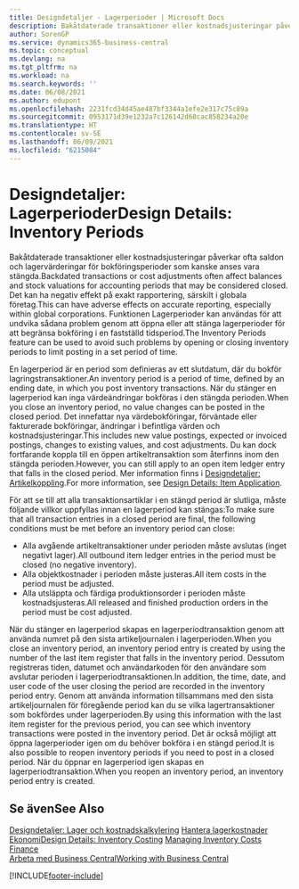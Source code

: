 ```yaml
---
title: Designdetaljer - Lagerperioder | Microsoft Docs
description: Bakåtdaterade transaktioner eller kostnadsjusteringar påverkar ofta saldon och lagervärderingar för bokföringsperioder som kanske anses vara stängda. Det kan ha negativ effekt på exakt rapportering, särskilt i globala företag. Funktionen Lagerperioder kan användas för att undvika sådana problem genom att öppna eller att stänga lagerperioder för att begränsa bokföring i en fastställd tidsperiod.
author: SorenGP
ms.service: dynamics365-business-central
ms.topic: conceptual
ms.devlang: na
ms.tgt_pltfrm: na
ms.workload: na
ms.search.keywords: ''
ms.date: 06/08/2021
ms.author: edupont
ms.openlocfilehash: 2231fcd34d45ae487bf3344a1efe2e317c75c89a
ms.sourcegitcommit: 0953171d39e1232a7c126142d68cac858234a20e
ms.translationtype: HT
ms.contentlocale: sv-SE
ms.lasthandoff: 06/09/2021
ms.locfileid: "6215084"
---
```

# <a name="design-details-inventory-periods"></a><span data-ttu-id="edd1d-105">Designdetaljer: Lagerperioder</span><span class="sxs-lookup"><span data-stu-id="edd1d-105">Design Details: Inventory Periods</span></span>
<span data-ttu-id="edd1d-106">Bakåtdaterade transaktioner eller kostnadsjusteringar påverkar ofta saldon och lagervärderingar för bokföringsperioder som kanske anses vara stängda.</span><span class="sxs-lookup"><span data-stu-id="edd1d-106">Backdated transactions or cost adjustments often affect balances and stock valuations for accounting periods that may be considered closed.</span></span> <span data-ttu-id="edd1d-107">Det kan ha negativ effekt på exakt rapportering, särskilt i globala företag.</span><span class="sxs-lookup"><span data-stu-id="edd1d-107">This can have adverse effects on accurate reporting, especially within global corporations.</span></span> <span data-ttu-id="edd1d-108">Funktionen Lagerperioder kan användas för att undvika sådana problem genom att öppna eller att stänga lagerperioder för att begränsa bokföring i en fastställd tidsperiod.</span><span class="sxs-lookup"><span data-stu-id="edd1d-108">The Inventory Periods feature can be used to avoid such problems by opening or closing inventory periods to limit posting in a set period of time.</span></span>  

 <span data-ttu-id="edd1d-109">En lagerperiod är en period som definieras av ett slutdatum, där du bokför lagringstransaktioner.</span><span class="sxs-lookup"><span data-stu-id="edd1d-109">An inventory period is a period of time, defined by an ending date, in which you post inventory transactions.</span></span> <span data-ttu-id="edd1d-110">När du stänger en lagerperiod kan inga värdeändringar bokföras i den stängda perioden.</span><span class="sxs-lookup"><span data-stu-id="edd1d-110">When you close an inventory period, no value changes can be posted in the closed period.</span></span> <span data-ttu-id="edd1d-111">Det innefattar nya värdebokföringar, förväntade eller fakturerade bokföringar, ändringar i befintliga värden och kostnadsjusteringar.</span><span class="sxs-lookup"><span data-stu-id="edd1d-111">This includes new value postings, expected or invoiced postings, changes to existing values, and cost adjustments.</span></span> <span data-ttu-id="edd1d-112">Du kan dock fortfarande koppla till en öppen artikeltransaktion som återfinns inom den stängda perioden.</span><span class="sxs-lookup"><span data-stu-id="edd1d-112">However, you can still apply to an open item ledger entry that falls in the closed period.</span></span> <span data-ttu-id="edd1d-113">Mer information finns i [Designdetaljer: Artikelkoppling](design-details-item-application.md).</span><span class="sxs-lookup"><span data-stu-id="edd1d-113">For more information, see [Design Details: Item Application](design-details-item-application.md).</span></span>  

 <span data-ttu-id="edd1d-114">För att se till att alla transaktionsartiklar i en stängd period är slutliga, måste följande villkor uppfyllas innan en lagerperiod kan stängas:</span><span class="sxs-lookup"><span data-stu-id="edd1d-114">To make sure that all transaction entries in a closed period are final, the following conditions must be met before an inventory period can close:</span></span>  

-   <span data-ttu-id="edd1d-115">Alla avgående artikeltransaktioner under perioden måste avslutas (inget negativt lager).</span><span class="sxs-lookup"><span data-stu-id="edd1d-115">All outbound item ledger entries in the period must be closed (no negative inventory).</span></span>  
-   <span data-ttu-id="edd1d-116">Alla objektkostnader i perioden måste justeras.</span><span class="sxs-lookup"><span data-stu-id="edd1d-116">All item costs in the period must be adjusted.</span></span>  
-   <span data-ttu-id="edd1d-117">Alla utsläppta och färdiga produktionsorder i perioden måste kostnadsjusteras.</span><span class="sxs-lookup"><span data-stu-id="edd1d-117">All released and finished production orders in the period must be cost adjusted.</span></span>  

 <span data-ttu-id="edd1d-118">När du stänger en lagerperiod skapas en lagerperiodtransaktion genom att använda numret på den sista artikeljournalen i lagerperioden.</span><span class="sxs-lookup"><span data-stu-id="edd1d-118">When you close an inventory period, an inventory period entry is created by using the number of the last item register that falls in the inventory period.</span></span> <span data-ttu-id="edd1d-119">Dessutom registreras tiden, datumet och användarkoden för den användare som avslutar perioden i lagerperiodtransaktionen.</span><span class="sxs-lookup"><span data-stu-id="edd1d-119">In addition, the time, date, and user code of the user closing the period are recorded in the inventory period entry.</span></span> <span data-ttu-id="edd1d-120">Genom att använda information tillsammans med den sista artikeljournalen för föregående period kan du se vilka lagertransaktioner som bokfördes under lagerperioden.</span><span class="sxs-lookup"><span data-stu-id="edd1d-120">By using this information with the last item register for the previous period, you can see which inventory transactions were posted in the inventory period.</span></span> <span data-ttu-id="edd1d-121">Det är också möjligt att öppna lagerperioder igen om du behöver bokföra i en stängd period.</span><span class="sxs-lookup"><span data-stu-id="edd1d-121">It is also possible to reopen inventory periods if you need to post in a closed period.</span></span> <span data-ttu-id="edd1d-122">När du öppnar en lagerperiod igen skapas en lagerperiodtransaktion.</span><span class="sxs-lookup"><span data-stu-id="edd1d-122">When you reopen an inventory period, an inventory period entry is created.</span></span>  

## <a name="see-also"></a><span data-ttu-id="edd1d-123">Se även</span><span class="sxs-lookup"><span data-stu-id="edd1d-123">See Also</span></span>  
 <span data-ttu-id="edd1d-124">[Designdetaljer: Lager och kostnadskalkylering](design-details-inventory-costing.md) [Hantera lagerkostnader](finance-manage-inventory-costs.md) [Ekonomi](finance.md)</span><span class="sxs-lookup"><span data-stu-id="edd1d-124">[Design Details: Inventory Costing](design-details-inventory-costing.md) [Managing Inventory Costs](finance-manage-inventory-costs.md) [Finance](finance.md)</span></span>  
 [<span data-ttu-id="edd1d-125">Arbeta med Business Central</span><span class="sxs-lookup"><span data-stu-id="edd1d-125">Working with Business Central</span></span>](ui-work-product.md)


[!INCLUDE[footer-include](includes/footer-banner.md)]